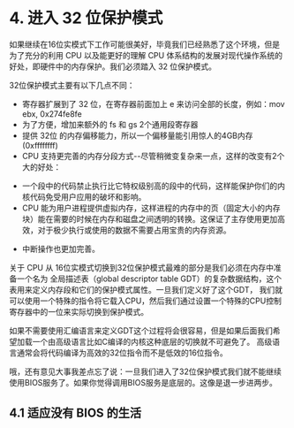 # 4. 进入 32 位保护模式

如果继续在16位实模式下工作可能很美好，毕竟我们已经熟悉了这个环境，但是为了充分的利用 CPU 以及能更好的理解 CPU 体系结构的发展对现代操作系统的好处，即硬件中的内存保护。我们必须踏入 32 位保护模式。

32位保护模式主要有以下几点不同：
* 寄存器扩展到了 32 位，在寄存器前面加上 e 来访问全部的长度，例如：mov ebx, 0x274fe8fe
* 为了方便，增加来额外的 fs 和 gs 2个通用段寄存器 
* 提供 32位 的内存偏移能力，所以一个偏移量能引用惊人的4GB内存(0xffffffff)
* CPU 支持更完善的内存分段方式--尽管稍微变复杂来一点，这样的改变有2个大的好处：
- 一个段中的代码禁止执行比它特权级别高的段中的代码，这样能保护你们的内核代码免受用户应用的破坏和影响。
- CPU 能为用户进程提供虚拟内存，这样进程的内存中的页（固定大小的内存块）能在需要的时候在内存和磁盘之间透明的转换。这保证了主存使用更加高效，对于极少执行或使用的数据不需要占用宝贵的内存资源。

* 中断操作也更加完善。

关于 CPU 从 16位实模式切换到32位保护模式最难的部分是我们必须在内存中准备一个名为 全局描述表（global descriptor table GDT）的复杂数据结构，这个表用来定义内存段和它们的保护模式属性。一旦我们定义好了这个GDT， 我们就可以使用一个特殊的指令将它载入CPU，然后我们通过设置一个特殊的CPU控制寄存器中的一位来实际切换到保护模式。

如果不需要使用汇编语言来定义GDT这个过程将会很容易，但是如果后面我们希望加载一个由高级语言比如C编译的内核这种底层的切换就不可避免了。 高级语言通常会将代码编译为高效的32位指令而不是低效的16位指令。

哦，还有意见大事我差点忘了说：一旦我们进入了32位保护模式我们就不能继续使用BIOS服务了。如果你觉得调用BIOS服务是底层的。这像是退一步进两步。

## 4.1 适应没有 BIOS 的生活